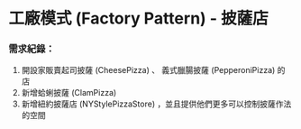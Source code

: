 # **工廠模式 (Factory Pattern) - 披薩店**

### 需求紀錄：
1. 開設家販賣起司披薩 (CheesePizza) 、 義式臘腸披薩 (PepperoniPizza) 的店
2. 新增蛤蜊披薩 (ClamPizza)
3. 新增紐約披薩店 (NYStylePizzaStore) ，並且提供他們更多可以控制披薩作法的空間